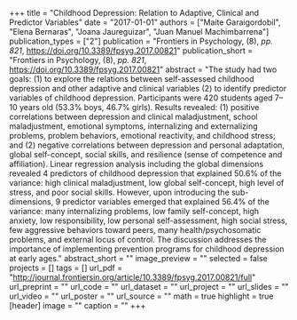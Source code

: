 +++
title = "Childhood Depression: Relation to Adaptive, Clinical and Predictor Variables"
date = "2017-01-01"
authors = ["Maite Garaigordobil", "Elena Bernaras", "Joana Jaureguizar", "Juan Manuel Machimbarrena"]
publication_types = ["2"]
publication = "Frontiers in Psychology, (8), _pp. 821_, https://doi.org/10.3389/fpsyg.2017.00821"
publication_short = "Frontiers in Psychology, (8), _pp. 821_, https://doi.org/10.3389/fpsyg.2017.00821"
abstract = "The study had two goals: (1) to explore the relations between self-assessed childhood depression and other adaptive and clinical variables (2) to identify predictor variables of childhood depression. Participants were 420 students aged 7–10 years old (53.3% boys, 46.7% girls). Results revealed: (1) positive correlations between depression and clinical maladjustment, school maladjustment, emotional symptoms, internalizing and externalizing problems, problem behaviors, emotional reactivity, and childhood stress; and (2) negative correlations between depression and personal adaptation, global self-concept, social skills, and resilience (sense of competence and affiliation). Linear regression analysis including the global dimensions revealed 4 predictors of childhood depression that explained 50.6% of the variance: high clinical maladjustment, low global self-concept, high level of stress, and poor social skills. However, upon introducing the sub-dimensions, 9 predictor variables emerged that explained 56.4% of the variance: many internalizing problems, low family self-concept, high anxiety, low responsibility, low personal self-assessment, high social stress, few aggressive behaviors toward peers, many health/psychosomatic problems, and external locus of control. The discussion addresses the importance of implementing prevention programs for childhood depression at early ages."
abstract_short = ""
image_preview = ""
selected = false
projects = []
tags = []
url_pdf = "http://journal.frontiersin.org/article/10.3389/fpsyg.2017.00821/full"
url_preprint = ""
url_code = ""
url_dataset = ""
url_project = ""
url_slides = ""
url_video = ""
url_poster = ""
url_source = ""
math = true
highlight = true
[header]
image = ""
caption = ""
+++
